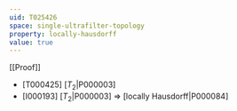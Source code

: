 ```yaml
---
uid: T025426
space: single-ultrafilter-topology
property: locally-hausdorff
value: true
---
```

[[Proof]]

* [T000425] [$T_2$|P000003]
* [I000193] [$T_2$|P000003] => [locally Hausdorff|P000084]

